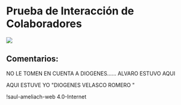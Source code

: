 # Prueba de Interacción de Colaboradores

![](https://marine.rutgers.edu/~cfree/wp-content/uploads/contents_of_github_repository-768x378.png)

## Comentarios: 

NO LE TOMEN EN CUENTA A DIOGENES...... ALVARO ESTUVO AQUI

AQUI ESTUVE YO "DIOGENES VELASCO ROMERO "


!saul-ameliach-web 4.0-Internet
